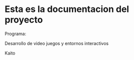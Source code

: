 # Esta es la documentacion del proyecto

Programa:

Desarrollo de video juegos y entornos interactivos

Kaito 